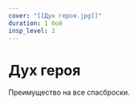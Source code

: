 ```yaml
---
cover: "[[Дух героя.jpg]]"
duration: 1 бой
insp_level: 2
---
```

# Дух героя

Преимущество на все спасброски.
